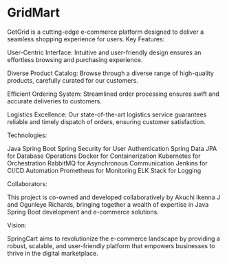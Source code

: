 # GridMart
GetGrid is a cutting-edge e-commerce platform designed to deliver a seamless shopping experience for users.
Key Features:

User-Centric Interface: Intuitive and user-friendly design ensures an effortless browsing and purchasing experience.

Diverse Product Catalog: Browse through a diverse range of high-quality products, carefully curated for our customers.

Efficient Ordering System: Streamlined order processing ensures swift and accurate deliveries to customers.

Logistics Excellence: Our state-of-the-art logistics service guarantees reliable and timely dispatch of orders, ensuring customer satisfaction.

Technologies:

Java Spring Boot
Spring Security for User Authentication
Spring Data JPA for Database Operations
Docker for Containerization
Kubernetes for Orchestration
RabbitMQ for Asynchronous Communication
Jenkins for CI/CD Automation
Prometheus for Monitoring
ELK Stack for Logging

Collaborators:

This project is co-owned and developed collaboratively by Akuchi Ikenna J and Ogunleye Richards, bringing together a wealth of expertise in Java Spring Boot development and e-commerce solutions.

Vision:

SpringCart aims to revolutionize the e-commerce landscape by providing a robust, scalable, and user-friendly platform that empowers businesses to thrive in the digital marketplace.

